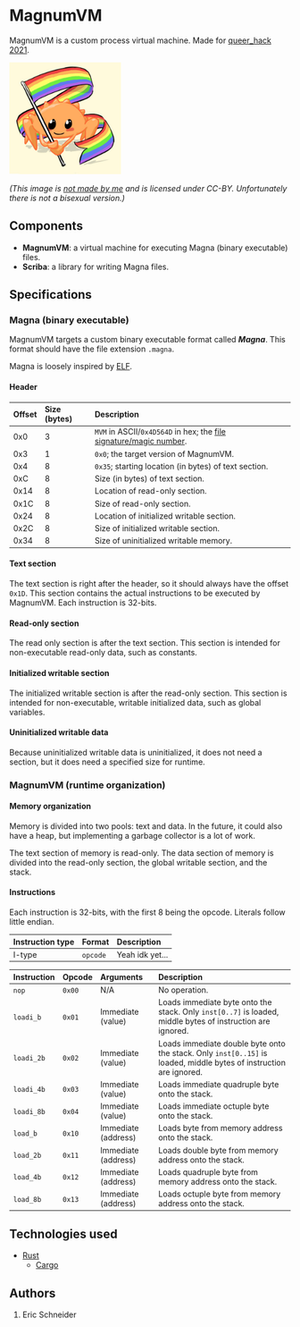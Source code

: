 # MagnumVM
MagnumVM is a custom process virtual machine. Made for [queer_hack 2021](https://queer-hack21.devpost.com/).

<img src="gayrust.jpg" width="200">

_(This image is [not made by me](https://twitter.com/whoisaldeka/status/1165148059484880896) and is licensed under CC-BY. Unfortunately there is not a bisexual version.)_

## Components
* **MagnumVM**: a virtual machine for executing Magna (binary executable) files.
* **Scriba**: a library for writing Magna files.

## Specifications
### Magna (binary executable)
MagnumVM targets a custom binary executable format called ***Magna***. This format should have the file extension `.magna`.

Magna is loosely inspired by [ELF](https://en.wikipedia.org/wiki/Executable_and_Linkable_Format).

#### Header
| Offset | Size (bytes) | Description
| :------ | :------ | :------
| 0x0 | 3 | `MVM` in ASCII/`0x4D564D` in hex; the [file signature/magic number](https://en.wikipedia.org/wiki/List_of_file_signatures).
| 0x3 | 1 | `0x0`; the target version of MagnumVM.
| 0x4 | 8 | `0x35`; starting location (in bytes) of text section.
| 0xC | 8 | Size (in bytes) of text section.
| 0x14 | 8 | Location of read-only section.
| 0x1C | 8 | Size of read-only section.
| 0x24 | 8 | Location of initialized writable section.
| 0x2C | 8 | Size of initialized writable section.
| 0x34 | 8 | Size of uninitialized writable memory.

#### Text section
The text section is right after the header, so it should always have the offset `0x1D`. This section contains the actual instructions to be executed by MagnumVM. Each instruction is 32-bits.

#### Read-only section
The read only section is after the text section. This section is intended for non-executable read-only data, such as constants.

#### Initialized writable section
The initialized writable section is after the read-only section. This section is intended for non-executable, writable initialized data, such as global variables.

#### Uninitialized writable data
Because uninitialized writable data is uninitialized, it does not need a section, but it does need a specified size for runtime.

### MagnumVM (runtime organization)
#### Memory organization
Memory is divided into two pools: text and data. In the future, it could also have a heap, but implementing a garbage collector is a lot of work.

The text section of memory is read-only. The data section of memory is divided into the read-only section, the global writable section, and the stack.

#### Instructions
Each instruction is 32-bits, with the first 8 being the opcode. Literals follow little endian.

| Instruction type | Format | Description
| :------ | :------ | :------
| I-type | `opcode` | Yeah idk yet...

| Instruction | Opcode | Arguments | Description
| :------ | :------ | :------ | :------
| `nop` | `0x00` | N/A | No operation.
| `loadi_b` | `0x01` | Immediate (value) | Loads immediate byte onto the stack. Only `inst[0..7]` is loaded, middle bytes of instruction are ignored.
| `loadi_2b` | `0x02` | Immediate (value) | Loads immediate double byte onto the stack. Only `inst[0..15]` is loaded, middle bytes of instruction are ignored.
| `loadi_4b` | `0x03` | Immediate (value) | Loads immediate quadruple byte onto the stack.
| `loadi_8b` | `0x04` | Immediate (value) | Loads immediate octuple byte onto the stack.
| `load_b` | `0x10` | Immediate (address) | Loads byte from memory address onto the stack.
| `load_2b` | `0x11` | Immediate (address) | Loads double byte from memory address onto the stack.
| `load_4b` | `0x12` | Immediate (address) | Loads quadruple byte from memory address onto the stack.
| `load_8b` | `0x13` | Immediate (address) | Loads octuple byte from memory address onto the stack.

## Technologies used
* [Rust](https://github.com/rust-lang/rust)
  * [Cargo](https://github.com/rust-lang/cargo)

## Authors
1. Eric Schneider
